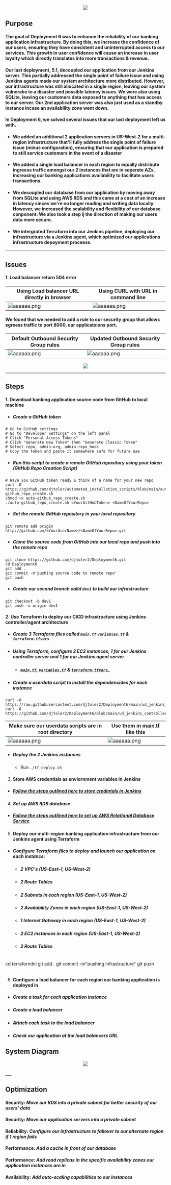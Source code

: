 <p align="center">
<img src="https://github.com/djtoler2/Deployment6/blob/main/assets/Graphic%20Design-7.png">
</p>

## Purpose
#### The goal of Deployment 6 was to enhance the reliability of our banking application infrastructure. By doing this, we increase the confidence of our users, ensuring they have consistent and uninterrupted access to our services. This growth in user confidence will cause an increase in user loyalty which directly translates into more transactions & revenue.

#### Our last deployment, 5.1, decoupled our application from our Jenkins server. This partially addressed the single point of failure issue and using Jenkins agents made our system architecture more distributed. However, our infrastructure was still allocated in a single region, leaving our system vulnerabe to a disaster and possible latency issues. We were also using SQLite, leaving our customers data exposed to anything that has access to our server. Our 2nd application server was also just used as a standby instance incase an availability zone went down.

#### In Deployment 6, we solved several issues that our last deployment left us with.
* #### We added an additional 2 application servers in US-West-2 for a multi-region infrastructure that'll fully address the single point of failure issue (minus configuration), ensuring that our application is prepared to still service customers in the event of a disaster
* #### We added a single load balancer in each region to equally distribute ingreess traffic amongst our 2 instances that are in seperate AZs, increasing our banking applications availability to facilitate users transactions.
* #### We decoupled our database from our application by moving away from SQLite and using AWS RDS and this came at a cost of an increase in latency sinces we're no longer reading and writing data locally. However, we increased the scalability and flexibility of our database conponent. We also took a step ij the direction of making our users data more secure.
* #### We intergrated Terraform into our Jenkins pipeline, deploying our infrastructure via a Jenkins agent, which optimized our applications infrastructure depoyment proceess.

___

## Issues
#### 1. Load balancer return 504 error

 Using Load balancer URL directly in browser                 | Using CURL with URL in command line                    |
| ----------------------------------- | ----------------------------------- |
| ![aaaaaa.png](https://github.com/djtoler2/Deployment6/blob/main/assets/elberror2.PNG) | ![aaaaaa.png](https://github.com/djtoler2/Deployment6/blob/main/assets/elberror.PNG) |

#### We found that we needed to add a rule to our security group that allows egreess traffic to port 8000, our applicatoions port.

 Default Outbound Security Group rules                 | Updated Outbound Security Group rules                   |
| ----------------------------------- | ----------------------------------- |
| ![aaaaaa.png](https://github.com/djtoler2/Deployment6/blob/main/assets/elberror3.PNG) | ![aaaaaa.png](https://github.com/djtoler2/Deployment6/blob/main/assets/elberror4.PNG) |


<p align="center">
<img src="https://github.com/djtoler2/Deployment6/blob/main/assets/lb5050.PNG">
</p>


___

## Steps
#### 1. Download banking application source code from GitHub to local machine
* ##### _Create a GitHub token_
> 
```
# Go to GitHub settings
# Go to "Developer Settings" on the left panel
# Click "Personal Access Tokens"
# Click "Generate New Token" then "Generate Classic Token"
# Select repo, admin:org, admin:repo_hook
# Copy the token and paste it somewhere safe for future use
```

* ##### _Run this script to create a remote GitHub repository using your token (GitHub Repo Creation Script)_
>
```
# Have you GitHub token ready & think of a name for your new repo
curl -O https://github.com/djtoler/automated_installation_scripts/blob/main/auto-github_repo_create.sh
chmod +x auto-github_repo_create.sh
./auto-github_repo_create.sh <YourGitHubToken> <NameOfYourRepo>
```
* ##### _Set the remote GitHub repository in your local repository_
>
```
git remote add origin http://github.com/<YourUserName>/<NameOfYourRepo>.git
```
* ##### _Clone the source code from GitHub into our local repo and push into the remote repo_
>
```
git clone https://github.com/djtoler2/Deployment6.git
cd Deployment6
git add .
git commit -m'pushing source code to remote repo'
git push
```
* ##### _Create our second branch calld `dev1` to build our infrastructure_
```
git checkout -b dev1
git push -u origin dev1
```
#### 2. Use Terraform to deploy our CICD infrastructure using Jenkins controller/agent architecture
* ##### _Create 3 Terraform files called `main.tf` `variables.tf` & `terraform.tfvars`_
* ##### _Using Terraform, configure 2 EC2 instances, 1 for our Jenkins controller server and 1 for our Jenkins agent server_
    * ##### [`main.tf`](https://github.com/djtoler2/Deployment6/blob/main/main.tf), [`variables.tf`](https://github.com/djtoler2/Deployment6/blob/main/variables.tf) & [`terraform.tfvars`](https://github.com/djtoler2/Deployment6/blob/main/terraform.tfvars)_
* ##### _Create a userdata script to install the dependencides for each instance_
>
```
curl -O https://raw.githubusercontent.com/djtoler2/Deployment6/main/ud_jenkins_agent_tf.sh
curl -O https://github.com/djtoler2/Deployment6/blob/main/ud_jenkins_controller.sh
```

 Make sure our userdata scripts are in root directory                  | Use them in main.tf like this                     |
| ----------------------------------- | ----------------------------------- |
| ![aaaaaa.png](https://github.com/djtoler2/Deployment6/blob/main/assets/Screenshot%202023-10-31%20at%201.30.12%20PM.png) | ![aaaaaa.png](https://github.com/djtoler2/Deployment6/blob/main/assets/Screenshot%202023-10-31%20at%201.35.53%20PM.png) | 

* ##### _Deploy the 2 Jenkins instances_
    * Run `./tf_deploy.sh`

3. #### Store AWS credentials as enviornment variables in Jenkins
* ##### [_Follow the steps outlined here to store credintals in Jenkins_](https://scribehow.com/shared/How_to_Securely_Configure_AWS_Access_Keys_in_Jenkins__MNeQvA0RSOWj4Ig3pdzIPw)

4. #### _Set up AWS RDS database_
* ##### [_Follow the steps outlined here to set up AWS Relational Database Service_](https://scribehow.com/shared/How_to_Create_an_AWS_RDS_Database__zqPZ-jdRTHqiOGdhjMI8Zw)


5. #### Deploy our multi-region banking application infrastructure from our Jenkins agent using Terraform
* ##### _Configure Terraform files to deploy and launch our application on each instance:_
    * ##### _2 VPC's (US-East-1, US-West-2)_
    * ##### _2 Route Tables_
    * ##### _2 Subnets in each region (US-East-1, US-West-2)_
    * ##### _2 Availability Zones in each region (US-East-1, US-West-2)_
    * ##### _1 Internet Gateway in each region (US-East-1, US-West-2)_
    * ##### _2 EC2 instances in each region (US-East-1, US-West-2)_
    * ##### _2 Route Tables_

> ```
cd terraformIni
git add .
git commit -m"pushing infrastructure"
git push
> ```

6. #### Configure a load balancer for each region our banking application is deployed in
* ##### _Create a task for each application instance_
* ##### _Create a load balancer_
* ##### _Attach each task to the load balancer_
* ##### _Check our application at the load balancers URL_



## System Diagram

<p align="center">
<img src="https://github.com/djtoler2/Deployment6/blob/main/assets/dp6duagram.png">
</p>
___

## Optimization
#### Security: _Move our RDS into a private subnet for better security of our users' data_
#### Security: _Move our application servers into a private subnet_
#### Reliability: _Configure our infrastructure to failover to our alternate region if 1 region fails_
#### Performance: _Add a cache in front of our database_
#### Performance: _Add read replicas in the specific availability zones our application instances are in_
#### Availability: _Add auto-scaling capabilities to our instances_
